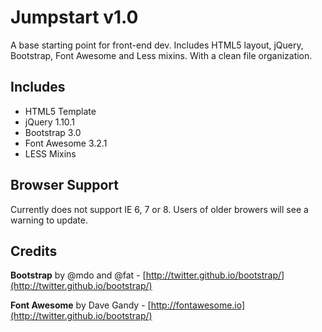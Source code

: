 # Jumpstart v1.0

A base starting point for front-end dev. Includes HTML5 layout, jQuery, Bootstrap, Font Awesome and Less mixins. With a clean file organization.

## Includes

* HTML5 Template
* jQuery 1.10.1
* Bootstrap 3.0
* Font Awesome 3.2.1
* LESS Mixins

## Browser Support

Currently does not support IE 6, 7 or 8. Users of older browers will see a warning to update.

## Credits

**Bootstrap** by @mdo and @fat - [http://twitter.github.io/bootstrap/](http://twitter.github.io/bootstrap/)

**Font Awesome** by Dave Gandy - [http://fontawesome.io](http://twitter.github.io/bootstrap/)
